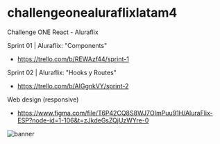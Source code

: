 # challengeonealuraflixlatam4
Challenge ONE React - Aluraflix
 
Sprint 01 | Aluraflix: "Components"
- https://trello.com/b/REWAzf44/sprint-1

Sprint 02 | Aluraflix: "Hooks y Routes"
- https://trello.com/b/AIGgnkVY/sprint-2
  
Web design (responsive)
- https://www.figma.com/file/T6P42CQ8S8WJ7OImPuu91H/AluraFlix-ESP?node-id=1-106&t=zJkdeGsZQjUzWYre-0

![banner](https://user-images.githubusercontent.com/73122175/236355934-e347d8dc-72ea-4f7d-8495-22139dc959f5.png)
